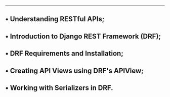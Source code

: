 -------------------------------------------------------------------
• Understanding RESTful APIs;
-------------------------------------------------------------------
• Introduction to Django REST Framework (DRF);
-------------------------------------------------------------------
• DRF Requirements and Installation;
-------------------------------------------------------------------
• Creating API Views using DRF's APIView;
-------------------------------------------------------------------
• Working with Serializers in DRF.
-------------------------------------------------------------------

